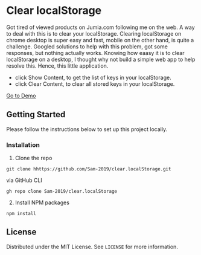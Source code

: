 # Clear localStorage

Got tired of viewed products on Jumia.com following me on the web. A way to deal with this is to clear your localStorage.
Clearing localStorage on chrome desktop is super easy and fast, mobile on the other hand, is quite a challenge.
Googled solutions to help with this problem, got some responses, but nothing actually works.
Knowing how eaasy it is to clear localStorage on a desktop, I thought why not build a simple web app to help resolve this.
Hence, this little application.

 - click Show Content, to get the list of keys in your localStorage.
 - click Clear Content, to clear all stored keys in your localStorage.

[Go to Demo](https://localstorageclear.netlify.app)

## Getting Started

Please follow the instructions below to set up this project locally.

### Installation

1. Clone the repo

```
git clone hhttps://github.com/Sam-2019/clear.localStorage.git
```

via GitHub CLI

```
gh repo clone Sam-2019/clear.localStorage
```

2. Install NPM packages

```
npm install
```



## License

Distributed under the MIT License. See `LICENSE` for more information.
